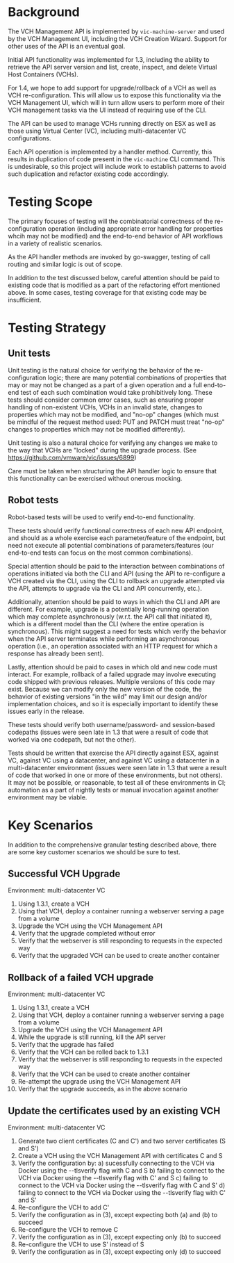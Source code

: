 Background
==========

The VCH Management API is implemented by `vic-machine-server` and used by the VCH Management UI, including the VCH Creation Wizard. Support for other uses of the API is an eventual goal.

Initial API functionality was implemented for 1.3, including the ability to retrieve the API server version and list, create, inspect, and delete Virtual Host Containers (VCHs).

For 1.4, we hope to add support for upgrade/rollback of a VCH as well as VCH re-configuration. This will allow us to expose this functionality via the VCH Management UI, which will in turn allow users to perform more of their VCH management tasks via the UI instead of requiring use of the CLI.

The API can be used to manage VCHs running directly on ESX as well as those using Virtual Center (VC), including multi-datacenter VC configurations.

Each API operation is implemented by a handler method. Currently, this results in duplication of code present in the `vic-machine` CLI command. This is undesirable, so this project will include work to establish patterns to avoid such duplication and refactor existing code accordingly.


Testing Scope
=============

The primary focuses of testing will the combinatorial correctness of the re-configuration operation (including appropriate error handling for properties whcih may not be modified) and the end-to-end behavior of API workflows in a variety of realistic scenarios.

As the API handler methods are invoked by go-swagger, testing of call routing and similar logic is out of scope.

In addition to the test discussed below, careful attention should be paid to existing code that is modified as a part of the refactoring effort mentioned above. In some cases, testing coverage for that existing code may be insufficient.


Testing Strategy
================

Unit tests
----------

Unit testing is the natural choice for verifying the behavior of the re-configuration logic; there are many potential combinations of properties that may or may not be changed as a part of a given operation and a full end-to-end test of each such combination would take prohibitively long. These tests should consider common error cases, such as ensuring proper handling of non-existent VCHs, VCHs in an invalid state, changes to properties which may not be modified, and "no-op" changes (which must be mindful of the request method used: PUT and PATCH must treat "no-op" changes to properties which may not be modified differently).

Unit testing is also a natural choice for verifying any changes we make to the way that VCHs are "locked" during the upgrade process. (See https://github.com/vmware/vic/issues/6899)

Care must be taken when structuring the API handler logic to ensure that this functionality can be exercised without onerous mocking.


Robot tests
-----------

Robot-based tests will be used to verify end-to-end functionality.

These tests should verify functional correctness of each new API endpoint, and should as a whole exercise each parameter/feature of the endpoint, but need not execute all potential combinations of parameters/features (our end-to-end tests can focus on the most common combinations).

Special attention should be paid to the interaction between combinations of operations initiated via both the CLI and API (using the API to re-configure a VCH created via the CLI, using the CLI to rollback an upgrade attempted via the API, attempts to upgrade via the CLI and API concurrently, etc.).

Additionally, attention should be paid to ways in which the CLI and API are different. For example, upgrade is a potentially long-running operation which may complete asynchronously (w.r.t. the API call that initiated it), which is a different model than the CLI (where the entire operation is synchronous). This might suggest a need for tests which verify the behavior when the API server terminates while performing an asynchronous operation (i.e., an operation associated with an HTTP request for which a response has already been sent).

Lastly, attention should be paid to cases in which old and new code must interact. For example, rollback of a failed upgrade may involve executing code shipped with previous releases. Multiple versions of this code may exist. Because we can modify only the new version of the code, the behavior of existing versions "in the wild" may limit our design and/or implementation choices, and so it is especially important to identify these issues early in the release. 

These tests should verify both username/password- and session-based codepaths (issues were seen late in 1.3 that were a result of code that worked via one codepath, but not the other).

Tests should be written that exercise the API directly against ESX, against VC, against VC using a datacenter, and against VC using a datacenter in a multi-datacenter environment (issues were seen late in 1.3 that were a result of code that worked in one or more of these environments, but not others). It may not be possible, or reasonable, to test all of these environments in CI; automation as a part of nightly tests or manual invocation against another environment may be viable.


Key Scenarios
=============

In addition to the comprehensive granular testing described above, there are some key customer scenarios we should be sure to test.

Successful VCH Upgrade
----------------------

Environment: multi-datacenter VC

1. Using 1.3.1, create a VCH
2. Using that VCH, deploy a container running a webserver serving a page from a volume
3. Upgrade the VCH using the VCH Management API
4. Verify that the upgrade completed without error
5. Verify that the webserver is still responding to requests in the expected way
6. Verify that the upgraded VCH can be used to create another container


Rollback of a failed VCH upgrade
--------------------------------

Environment: multi-datacenter VC

1. Using 1.3.1, create a VCH
2. Using that VCH, deploy a container running a webserver serving a page from a volume
3. Upgrade the VCH using the VCH Management API
4. While the upgrade is still running, kill the API server
5. Verify that the upgrade has failed
6. Verify that the VCH can be rolled back to 1.3.1
7. Verify that the webserver is still responding to requests in the expected way
8. Verify that the VCH can be used to create another container
9. Re-attempt the upgrade using the VCH Management API
10. Verify that the upgrade succeeds, as in the above scenario


Update the certificates used by an existing VCH
-----------------------------------------------

Environment: multi-datacenter VC

1. Generate two client certificates (C and C') and two server certificates (S and S')
2. Create a VCH using the VCH Management API with certificates C and S 
3. Verify the configuration by:
    a) sucessfully connecting to the VCH via Docker using the --tlsverify flag with C and S
    b) failing to connect to the VCH via Docker using the --tlsverify flag with C' and S
    c) failing to connect to the VCH via Docker using the --tlsverify flag with C and S'
    d) failing to connect to the VCH via Docker using the --tlsverify flag with C' and S'
4. Re-configure the VCH to add C'
5. Verify the configuration as in (3), except expecting both (a) and (b) to succeed
6. Re-configure the VCH to remove C
7. Verify the configuration as in (3), except expecting only (b) to succeed
8. Re-configure the VCH to use S' instead of S
9. Verify the configuration as in (3), except expecting only (d) to succeed
